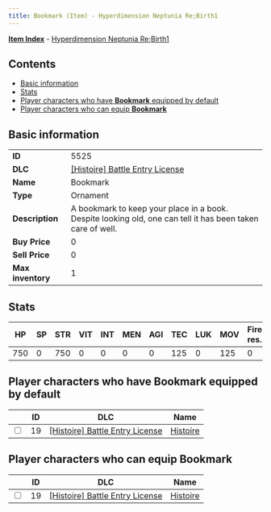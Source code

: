 ```yaml
---
title: Bookmark (Item) - Hyperdimension Neptunia Re;Birth1
---
```


[**Item Index**](/neptunia/rb1/item/index.html) - [Hyperdimension Neptunia Re;Birth1](/neptunia/rb1)

## Contents

- [Basic information](#basic-information)
- [Stats](#stats)
- [Player characters who have **Bookmark** equipped by default](#player-characters-who-have-bookmark-equipped-by-default)
- [Player characters who can equip **Bookmark**](#player-characters-who-can-equip-bookmark)

## Basic information

|   |   |
| -- | -- |
| **ID** | 5525 |
| **DLC** | [[Histoire] Battle Entry License](/neptunia/rb1/dlc/9-histoire.html) |
| **Name** | Bookmark |
| **Type** | Ornament |
| **Description** | A bookmark to keep your place in a book. Despite looking old, one can tell it has been taken care of well. |
| **Buy Price** | 0 |
| **Sell Price** | 0 |
| **Max inventory** | 1 |


## Stats

| HP | SP | STR | VIT | INT | MEN | AGI | TEC | LUK | MOV | Fire res. | Ice res. | Wind res. | Lightning res. |
| -- | -- | --- | --- | --- | --- | --- | --- | --- | --- | --------- | -------- | --------- | -------------- |
| 750 | 0 | 750 | 0 | 0 | 0 | 0 | 125 | 0 | 125 | 0 | 0 | 0 | 0 |


## Player characters who have **Bookmark** equipped by default

|    | ID | DLC | Name |
| -- | -- | --- | ---- |
| <input type="checkbox" id="rb1-player-9-19" class="trackbox" /> | 19 | [[Histoire] Battle Entry License](/neptunia/rb1/dlc/9-histoire.html) | [Histoire](/neptunia/rb1/player/9-19-histoire.html) |


## Player characters who can equip **Bookmark**

|    | ID | DLC | Name |
| -- | -- | --- | ---- |
| <input type="checkbox" id="rb1-player-9-19" class="trackbox" /> | 19 | [[Histoire] Battle Entry License](/neptunia/rb1/dlc/9-histoire.html) | [Histoire](/neptunia/rb1/player/9-19-histoire.html) |
